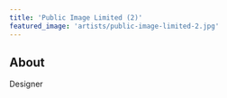 ```yaml
---
title: 'Public Image Limited (2)'
featured_image: 'artists/public-image-limited-2.jpg'
---
```


## About

Designer
